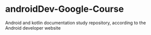 # androidDev-Google-Course
Android and kotlin documentation study repository, according to the Android developer website
